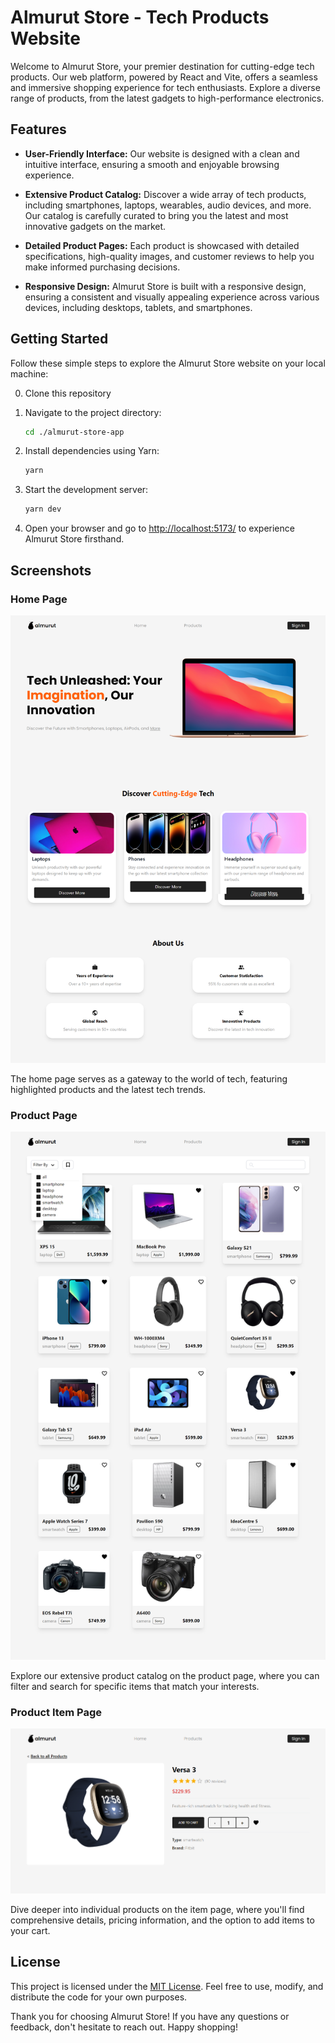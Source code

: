 # Almurut Store - Tech Products Website

Welcome to Almurut Store, your premier destination for cutting-edge tech products. Our web platform, powered by React and Vite, offers a seamless and immersive shopping experience for tech enthusiasts. Explore a diverse range of products, from the latest gadgets to high-performance electronics.

## Features

- **User-Friendly Interface:** Our website is designed with a clean and intuitive interface, ensuring a smooth and enjoyable browsing experience.

- **Extensive Product Catalog:** Discover a wide array of tech products, including smartphones, laptops, wearables, audio devices, and more. Our catalog is carefully curated to bring you the latest and most innovative gadgets on the market.

- **Detailed Product Pages:** Each product is showcased with detailed specifications, high-quality images, and customer reviews to help you make informed purchasing decisions.

- **Responsive Design:** Almurut Store is built with a responsive design, ensuring a consistent and visually appealing experience across various devices, including desktops, tablets, and smartphones.

## Getting Started

Follow these simple steps to explore the Almurut Store website on your local machine:

0. Clone this repository

1. Navigate to the project directory:

   ```bash
   cd ./almurut-store-app
   ```

2. Install dependencies using Yarn:

   ```bash
   yarn
   ```

3. Start the development server:

   ```bash
   yarn dev
   ```

4. Open your browser and go to [http://localhost:5173/](http://localhost:5173/) to experience Almurut Store firsthand.

## Screenshots

### Home Page

![Home Page](home-page.png)

The home page serves as a gateway to the world of tech, featuring highlighted products and the latest tech trends.

### Product Page

![Product Page](product-page.png)

Explore our extensive product catalog on the product page, where you can filter and search for specific items that match your interests.

### Product Item Page

![Product Item Page](product-item-page.png)

Dive deeper into individual products on the item page, where you'll find comprehensive details, pricing information, and the option to add items to your cart.

## License

This project is licensed under the [MIT License](LICENSE). Feel free to use, modify, and distribute the code for your own purposes.

Thank you for choosing Almurut Store! If you have any questions or feedback, don't hesitate to reach out. Happy shopping!
